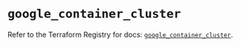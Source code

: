 # `google_container_cluster`

Refer to the Terraform Registry for docs: [`google_container_cluster`](https://registry.terraform.io/providers/hashicorp/google/5.15.0/docs/resources/container_cluster).
